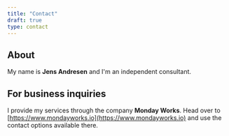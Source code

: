 ```yaml
---
title: "Contact"
draft: true
type: contact
---
```


## About

My name is **Jens Andresen** and I'm an independent consultant.

## For business inquiries

I provide my services through the company **Monday Works**. Head over to [https://www.mondayworks.io](https://www.mondayworks.io) and use the contact options available there.
